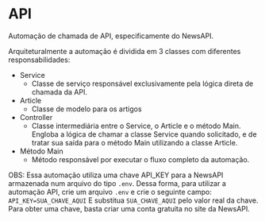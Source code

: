 # API

Automação de chamada de API, especificamente do NewsAPI.

Arquiteturalmente a automação é dividida em 3 classes com diferentes responsabilidades:
- Service
    - Classe de serviço responsável exclusivamente pela lógica direta de chamada da API.
- Article
    - Classe de modelo para os artigos
- Controller
    - Classe intermediária entre o Service, o Article e o método Main. Engloba a lógica de chamar a classe Service quando solicitado, e de tratar sua saída para o método Main utilizando a classe Article.
- Método Main
    - Método responsável por executar o fluxo completo da automação.

OBS: Essa automação utiliza uma chave API_KEY para a NewsAPI armazenada num arquivo do tipo ```.env```. 
    Dessa forma, para utilizar a automação API, crie um arquivo ```.env``` e crie o seguinte campo:
    ```
    API_KEY=SUA_CHAVE_AQUI
    ```
    E substitua ```SUA_CHAVE_AQUI``` pelo valor real da chave.
    Para obter uma chave, basta criar uma conta gratuita no site da NewsAPI.